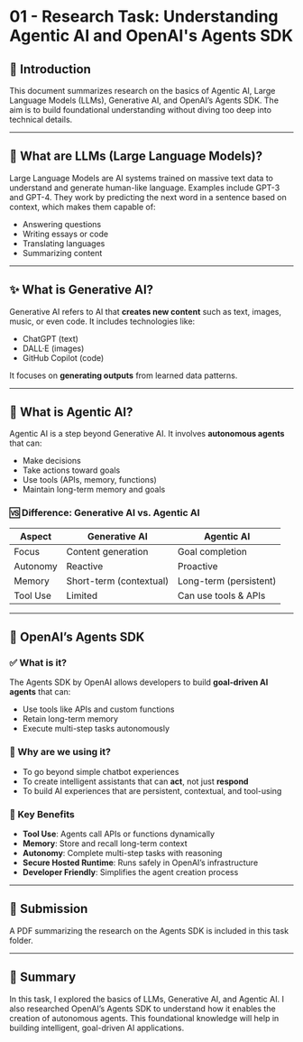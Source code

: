 # 01 - Research Task: Understanding Agentic AI and OpenAI's Agents SDK

## 🧠 Introduction

This document summarizes research on the basics of Agentic AI, Large Language Models (LLMs), Generative AI, and OpenAI’s Agents SDK. The aim is to build foundational understanding without diving too deep into technical details.

---

## 📌 What are LLMs (Large Language Models)?

Large Language Models are AI systems trained on massive text data to understand and generate human-like language. Examples include GPT-3 and GPT-4. They work by predicting the next word in a sentence based on context, which makes them capable of:

- Answering questions
- Writing essays or code
- Translating languages
- Summarizing content

---

## ✨ What is Generative AI?

Generative AI refers to AI that **creates new content** such as text, images, music, or even code. It includes technologies like:

- ChatGPT (text)
- DALL·E (images)
- GitHub Copilot (code)

It focuses on **generating outputs** from learned data patterns.

---

## 🧠 What is Agentic AI?

Agentic AI is a step beyond Generative AI. It involves **autonomous agents** that can:

- Make decisions
- Take actions toward goals
- Use tools (APIs, memory, functions)
- Maintain long-term memory and goals

### 🆚 Difference: Generative AI vs. Agentic AI

| Aspect | Generative AI | Agentic AI |
|--------|---------------|------------|
| Focus | Content generation | Goal completion |
| Autonomy | Reactive | Proactive |
| Memory | Short-term (contextual) | Long-term (persistent) |
| Tool Use | Limited | Can use tools & APIs |

---

## 🔧 OpenAI’s Agents SDK

### ✅ What is it?

The Agents SDK by OpenAI allows developers to build **goal-driven AI agents** that can:

- Use tools like APIs and custom functions
- Retain long-term memory
- Execute multi-step tasks autonomously

### 🚀 Why are we using it?

- To go beyond simple chatbot experiences
- To create intelligent assistants that can **act**, not just **respond**
- To build AI experiences that are persistent, contextual, and tool-using

### 🌟 Key Benefits

- **Tool Use**: Agents call APIs or functions dynamically
- **Memory**: Store and recall long-term context
- **Autonomy**: Complete multi-step tasks with reasoning
- **Secure Hosted Runtime**: Runs safely in OpenAI’s infrastructure
- **Developer Friendly**: Simplifies the agent creation process

---

## 📄 Submission

A PDF summarizing the research on the Agents SDK is included in this task folder.

---

## 📝 Summary

In this task, I explored the basics of LLMs, Generative AI, and Agentic AI. I also researched OpenAI’s Agents SDK to understand how it enables the creation of autonomous agents. This foundational knowledge will help in building intelligent, goal-driven AI applications.

